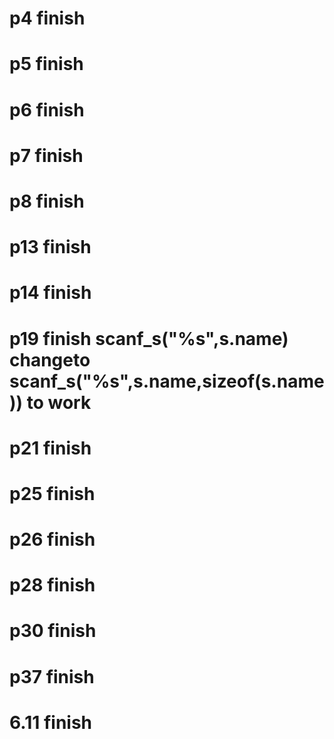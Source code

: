 # p4   finish
# p5   finish
# p6   finish
# p7   finish
# p8   finish
# p13  finish
# p14  finish
# p19  finish  scanf_s("%s",s.name) changeto scanf_s("%s",s.name,sizeof(s.name)) to work
# p21  finish 
# p25  finish
# p26  finish
# p28  finish
# p30  finish 
# p37  finish
# 6.11 finish